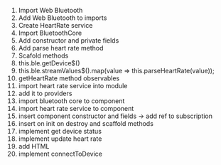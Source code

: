 1. Import Web Bluetooth
2. Add Web Bluetooth to imports
3. Create HeartRate service
4. Import BluetoothCore
5. Add constructor and private fields
6. Add parse heart rate method
7. Scafold methods
8. this.ble.getDevice$()
9. this.ble.streamValues$().map(value => this.parseHeartRate(value));
10. getHeartRate method observables
11. import heart rate service into module
12. add it to providers
13. import bluetooth core to component
14. import heart rate service to component
15. insert component constructor and fields -> add ref to subscription
16. insert on init on destroy and scaffold methods
17. implement get device status
18. implement update heart rate
19. add HTML
20. implement connectToDevice